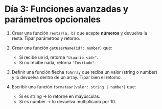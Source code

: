 # Día 3: Funciones avanzadas y parámetros opcionales

1. Crear una función `restar(a, b)` que acepte **números** y devuelva la resta. Tipar parámetros y retorno.

2. Crear una función `getUserName(id?: number)` que:
   - Si recibe un id, retorna `"Usuario <id>"`.
   - Si no recibe nada, retorna `"Invitado"`.

3. Definir una función flecha `toArray` que reciba un valor (string o number) y lo devuelva dentro de un array. Tipar bien el retorno.

4. Escribir una función `formatear(valor: string | number)` que:
   - Si es string → lo retorne en mayúsculas.
   - Si es number → lo devuelva multiplicado por 10.